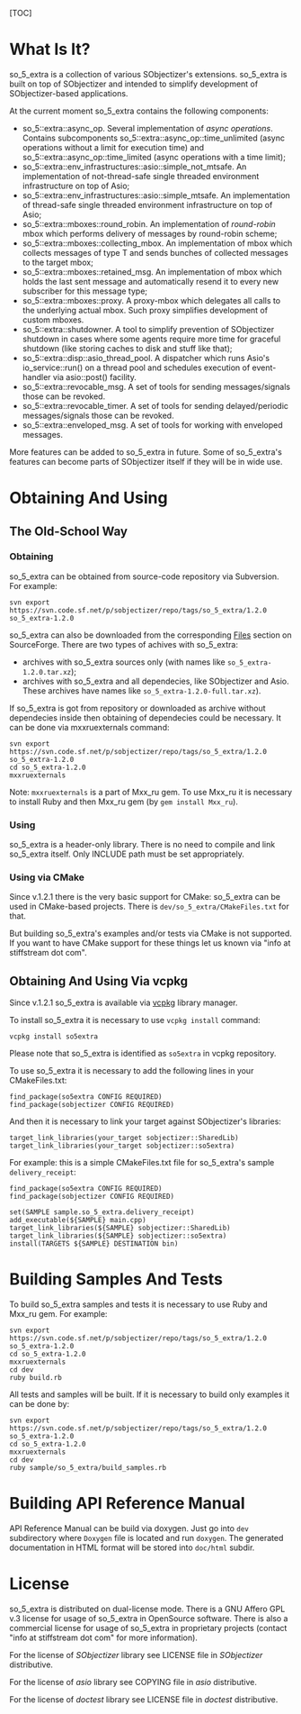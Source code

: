 [TOC]

# What Is It?

so_5_extra is a collection of various SObjectizer's extensions. so_5_extra is built on top of SObjectizer and intended to simplify development of SObjectizer-based applications.

At the current moment so_5_extra contains the following components:

* so_5::extra::async_op. Several implementation of *async operations*. Contains subcomponents so_5::extra::async_op::time_unlimited (async operations without a limit for execution time) and so_5::extra::async_op::time_limited (async operations with a time limit);
* so_5::extra::env_infrastructures::asio::simple_not_mtsafe. An implementation of not-thread-safe single threaded environment infrastructure on top of Asio;
* so_5::extra::env_infrastructures::asio::simple_mtsafe. An implementation of thread-safe single threaded environment infrastructure on top of Asio;
* so_5::extra::mboxes::round_robin. An implementation of *round-robin* mbox which performs delivery of messages by round-robin scheme;
* so_5::extra::mboxes::collecting_mbox. An implementation of mbox which collects messages of type T and sends bunches of collected messages to the target mbox;
* so_5::extra::mboxes::retained_msg. An implementation of mbox which holds the last sent message and automatically resend it to every new subscriber for this message type;
* so_5::extra::mboxes::proxy. A proxy-mbox which delegates all calls to the underlying actual mbox. Such proxy simplifies development of custom mboxes.
* so_5::extra::shutdowner. A tool to simplify prevention of SObjectizer shutdown in cases where some agents require more time for graceful shutdown (like storing caches to disk and stuff like that);
* so_5::extra::disp::asio_thread_pool. A dispatcher which runs Asio's io_service::run() on a thread pool and schedules execution of event-handler via asio::post() facility.
* so_5::extra::revocable_msg. A set of tools for sending messages/signals those can be revoked. 
* so_5::extra::revocable_timer. A set of tools for sending delayed/periodic messages/signals those can be revoked.
* so_5::extra::enveloped_msg. A set of tools for working with enveloped messages.

More features can be added to so_5_extra in future. Some of so_5_extra's features can become parts of SObjectizer itself if they will be in wide use.

# Obtaining And Using

## The Old-School Way

### Obtaining 

so_5_extra can be obtained from source-code repository via Subversion. For example:

    svn export https://svn.code.sf.net/p/sobjectizer/repo/tags/so_5_extra/1.2.0 so_5_extra-1.2.0

so_5_extra can also be downloaded from the corresponding [Files](https://sourceforge.net/projects/sobjectizer/files/sobjectizer/so_5_extra/) section on SourceForge. There are two types of achives with so_5_extra: 

* archives with so_5_extra sources only (with names like `so_5_extra-1.2.0.tar.xz`);
* archives with so_5_extra and all dependecies, like SObjectizer and Asio. These archives have names like `so_5_extra-1.2.0-full.tar.xz`).

If so_5_extra is got from repository or downloaded as archive without dependecies inside then obtaining of dependecies could be necessary. It can be done via mxxruexternals command: 

    svn export https://svn.code.sf.net/p/sobjectizer/repo/tags/so_5_extra/1.2.0 so_5_extra-1.2.0
    cd so_5_extra-1.2.0
    mxxruexternals

Note: `mxxruexternals` is a part of Mxx_ru gem. To use Mxx_ru it is necessary to install Ruby and then Mxx_ru gem (by `gem install Mxx_ru`).

### Using

so_5_extra is a header-only library. There is no need to compile and link so_5_extra itself. Only INCLUDE path must be set appropriately.

### Using via CMake

Since v.1.2.1 there is the very basic support for CMake: so_5_extra can be used
in CMake-based projects. There is `dev/so_5_extra/CMakeFiles.txt` for that.

But building so_5_extra's examples and/or tests via CMake is not supported.
If you want to have CMake support for these things let us known
via "info at stiffstream dot com".

## Obtaining And Using Via vcpkg

Since v.1.2.1 so_5_extra is available via [vcpkg](https://github.com/Microsoft/vcpkg) library manager.

To install so_5_extra it is necessary to use `vcpkg install` command:

    vcpkg install so5extra

Please note that so_5_extra is identified as `so5extra` in vcpkg repository.

To use so_5_extra it is necessary to add the following lines in your CMakeFiles.txt: 

    find_package(so5extra CONFIG REQUIRED)
    find_package(sobjectizer CONFIG REQUIRED)

And then it is necessary to link your target against SObjectizer's libraries:

    target_link_libraries(your_target sobjectizer::SharedLib)
    target_link_libraries(your_target sobjectizer::so5extra)

For example: this is a simple CMakeFiles.txt file for so_5_extra's sample `delivery_receipt`:

    find_package(so5extra CONFIG REQUIRED)
    find_package(sobjectizer CONFIG REQUIRED)

    set(SAMPLE sample.so_5_extra.delivery_receipt)
    add_executable(${SAMPLE} main.cpp)
    target_link_libraries(${SAMPLE} sobjectizer::SharedLib)
    target_link_libraries(${SAMPLE} sobjectizer::so5extra)
    install(TARGETS ${SAMPLE} DESTINATION bin)


# Building Samples And Tests

To build so_5_extra samples and tests it is necessary to use Ruby and Mxx_ru gem. For example:

    svn export https://svn.code.sf.net/p/sobjectizer/repo/tags/so_5_extra/1.2.0 so_5_extra-1.2.0
    cd so_5_extra-1.2.0
    mxxruexternals
    cd dev
    ruby build.rb

All tests and samples will be built. If it is necessary to build only examples it can be done by:

    svn export https://svn.code.sf.net/p/sobjectizer/repo/tags/so_5_extra/1.2.0 so_5_extra-1.2.0
    cd so_5_extra-1.2.0
    mxxruexternals
    cd dev
    ruby sample/so_5_extra/build_samples.rb

# Building API Reference Manual

API Reference Manual can be build via doxygen. Just go into `dev` subdirectory where `Doxygen` file is located and run `doxygen`. The generated documentation in HTML format will be stored into `doc/html` subdir.

# License

so_5_extra is distributed on dual-license mode. There is a GNU Affero GPL v.3 license for usage of so_5_extra in OpenSource software. There is also a commercial license for usage of so_5_extra in proprietary projects (contact "info at stiffstream dot com" for more information).

For the license of *SObjectizer* library see LICENSE file in *SObjectizer* distributive.

For the license of *asio* library see COPYING file in *asio* distributive.

For the license of *doctest* library see LICENSE file in *doctest* distributive.

